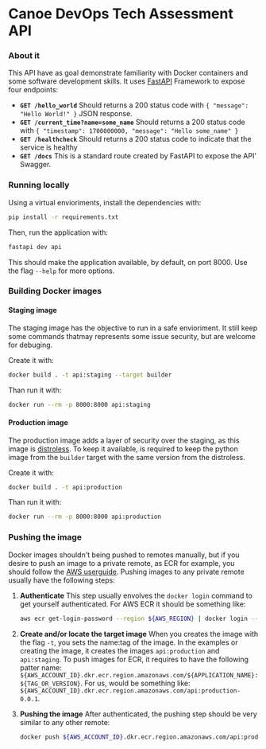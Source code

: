 # Canoe DevOps Tech Assessment API

### About it

This API have as goal demonstrate familiarity with Docker containers and some software development skills. It uses [FastAPI](https://fastapi.tiangolo.com/) Framework to expose four endpoints:

- **`GET /hello_world`**
    Should returns a 200 status code with `{ "message": "Hello World!" }` JSON response.
- **`GET /current_time?name=some_name`**
    Should returns a 200 status code with `{ "timestamp": 1700000000, "message": "Hello some_name" }`
- **`GET /healthcheck`**
    Should returns a 200 status code to indicate that the service is healthy
- **`GET /docs`**
    This is a standard route created by FastAPI to expose the API' Swagger.

### Running locally

Using a virtual envioriments, install the dependencies with:

```bash
pip install -r requirements.txt
```

Then, run the application with:

```bash
fastapi dev api
```

This should make the application available, by default, on port 8000. Use the flag `--help` for more options.

### Building Docker images

#### Staging image

The staging image has the objective to run in a safe envioriment. It still keep some commands thatmay represents some issue security, but are welcome for debuging.

Create it with:

```bash
docker build . -t api:staging --target builder
```

Than run it with:

```bash
docker run --rm -p 8000:8000 api:staging
```

#### Production image

The production image adds a layer of security over the staging, as this image is [distroless](https://github.com/GoogleContainerTools/distroless). To keep it available, is required to keep the python image from the `builder` target with the same version from the distroless.

Create it with:

```bash
docker build . -t api:production
```

Than run it with:

```bash
docker run --rm -p 8000:8000 api:production
```

### Pushing the image

Docker images shouldn't being pushed to remotes manually, but if you desire to push an image to a private remote, as ECR for example, you should follow the [AWS userguide](https://docs.aws.amazon.com/AmazonECR/latest/userguide/docker-push-ecr-image.html). Pushing images to any private remote usually  have the following steps:

1. **Authenticate**
    This step usually envolves the `docker login` command to get yourself authenticated. For AWS ECR it should be something like:
    ```bash
    aws ecr get-login-password --region ${AWS_REGION} | docker login --username AWS --password-stdin ${AWS_ACCOUNT_ID}.dkr.ecr.region.amazonaws.com
    ```
2. **Create and/or locate the target image**
    When you creates the image with the flag `-t`, you sets the name:tag of the image. In the examples or creating the image, it creates the images `api:production` and `api:staging`. To push images for ECR, it requires to have the following patter name: `${AWS_ACCOUNT_ID}.dkr.ecr.region.amazonaws.com/${APPLICATION_NAME}:${TAG_OR_VERSION}`. For us, would be something like: `${AWS_ACCOUNT_ID}.dkr.ecr.region.amazonaws.com/api:production-0.0.1`.

3. **Pushing the image**
    After authenticated, the pushing step should be very similar to any other remote:
    ```bash
    docker push ${AWS_ACCOUNT_ID}.dkr.ecr.region.amazonaws.com/api:production-0.0.1
    ```